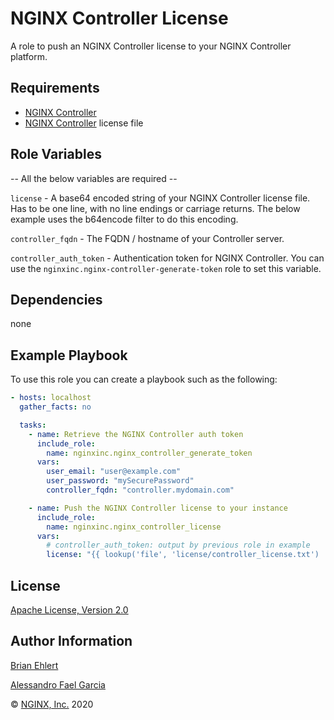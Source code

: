 NGINX Controller License
========================

A role to push an NGINX Controller license to your NGINX Controller platform.

Requirements
------------

*   [NGINX Controller](https://www.nginx.com/products/nginx-controller/)
*   [NGINX Controller](https://www.nginx.com/products/nginx-controller/) license file

Role Variables
--------------

-- All the below variables are required --

`license` - A base64 encoded string of your NGINX Controller license file. Has to be one line, with no line endings or carriage returns. The below example uses the b64encode filter to do this encoding. 

`controller_fqdn` - The FQDN / hostname of your Controller server.

`controller_auth_token` - Authentication token for NGINX Controller. You can use the `nginxinc.nginx-controller-generate-token` role to set this variable.

Dependencies
------------

none

Example Playbook
----------------

To use this role you can create a playbook such as the following:

```yaml
- hosts: localhost
  gather_facts: no

  tasks:
    - name: Retrieve the NGINX Controller auth token
      include_role:
        name: nginxinc.nginx_controller_generate_token
      vars:
        user_email: "user@example.com"
        user_password: "mySecurePassword"
        controller_fqdn: "controller.mydomain.com"

    - name: Push the NGINX Controller license to your instance
      include_role:
        name: nginxinc.nginx_controller_license
      vars:
        # controller_auth_token: output by previous role in example
        license: "{{ lookup('file', 'license/controller_license.txt') | b64encode }}"
```

License
-------

[Apache License, Version 2.0](./LICENSE)

Author Information
------------------

[Brian Ehlert](https://github.com/brianehlert)

[Alessandro Fael Garcia](https://github.com/alessfg)

&copy; [NGINX, Inc.](https://www.nginx.com/) 2020
